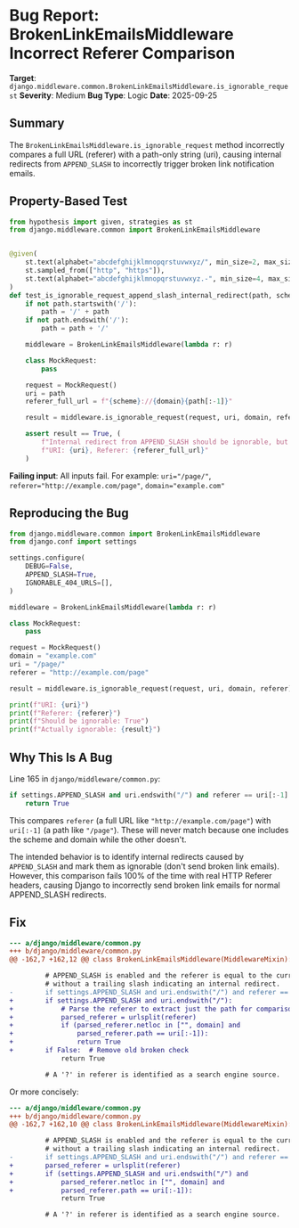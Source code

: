 # Bug Report: BrokenLinkEmailsMiddleware Incorrect Referer Comparison

**Target**: `django.middleware.common.BrokenLinkEmailsMiddleware.is_ignorable_request`
**Severity**: Medium
**Bug Type**: Logic
**Date**: 2025-09-25

## Summary

The `BrokenLinkEmailsMiddleware.is_ignorable_request` method incorrectly compares a full URL (referer) with a path-only string (uri), causing internal redirects from `APPEND_SLASH` to incorrectly trigger broken link notification emails.

## Property-Based Test

```python
from hypothesis import given, strategies as st
from django.middleware.common import BrokenLinkEmailsMiddleware


@given(
    st.text(alphabet="abcdefghijklmnopqrstuvwxyz/", min_size=2, max_size=50).filter(lambda s: '/' in s),
    st.sampled_from(["http", "https"]),
    st.text(alphabet="abcdefghijklmnopqrstuvwxyz.-", min_size=4, max_size=30).filter(lambda s: '.' in s)
)
def test_is_ignorable_request_append_slash_internal_redirect(path, scheme, domain):
    if not path.startswith('/'):
        path = '/' + path
    if not path.endswith('/'):
        path = path + '/'

    middleware = BrokenLinkEmailsMiddleware(lambda r: r)

    class MockRequest:
        pass

    request = MockRequest()
    uri = path
    referer_full_url = f"{scheme}://{domain}{path[:-1]}"

    result = middleware.is_ignorable_request(request, uri, domain, referer_full_url)

    assert result == True, (
        f"Internal redirect from APPEND_SLASH should be ignorable, but got {result}. "
        f"URI: {uri}, Referer: {referer_full_url}"
    )
```

**Failing input**: All inputs fail. For example: `uri="/page/"`, `referer="http://example.com/page"`, `domain="example.com"`

## Reproducing the Bug

```python
from django.middleware.common import BrokenLinkEmailsMiddleware
from django.conf import settings

settings.configure(
    DEBUG=False,
    APPEND_SLASH=True,
    IGNORABLE_404_URLS=[],
)

middleware = BrokenLinkEmailsMiddleware(lambda r: r)

class MockRequest:
    pass

request = MockRequest()
domain = "example.com"
uri = "/page/"
referer = "http://example.com/page"

result = middleware.is_ignorable_request(request, uri, domain, referer)

print(f"URI: {uri}")
print(f"Referer: {referer}")
print(f"Should be ignorable: True")
print(f"Actually ignorable: {result}")
```

## Why This Is A Bug

Line 165 in `django/middleware/common.py`:

```python
if settings.APPEND_SLASH and uri.endswith("/") and referer == uri[:-1]:
    return True
```

This compares `referer` (a full URL like `"http://example.com/page"`) with `uri[:-1]` (a path like `"/page"`). These will never match because one includes the scheme and domain while the other doesn't.

The intended behavior is to identify internal redirects caused by `APPEND_SLASH` and mark them as ignorable (don't send broken link emails). However, this comparison fails 100% of the time with real HTTP Referer headers, causing Django to incorrectly send broken link emails for normal APPEND_SLASH redirects.

## Fix

```diff
--- a/django/middleware/common.py
+++ b/django/middleware/common.py
@@ -162,7 +162,12 @@ class BrokenLinkEmailsMiddleware(MiddlewareMixin):

         # APPEND_SLASH is enabled and the referer is equal to the current URL
         # without a trailing slash indicating an internal redirect.
-        if settings.APPEND_SLASH and uri.endswith("/") and referer == uri[:-1]:
+        if settings.APPEND_SLASH and uri.endswith("/"):
+            # Parse the referer to extract just the path for comparison
+            parsed_referer = urlsplit(referer)
+            if (parsed_referer.netloc in ["", domain] and
+                parsed_referer.path == uri[:-1]):
+                return True
+        if False:  # Remove old broken check
             return True

         # A '?' in referer is identified as a search engine source.
```

Or more concisely:

```diff
--- a/django/middleware/common.py
+++ b/django/middleware/common.py
@@ -162,7 +162,10 @@ class BrokenLinkEmailsMiddleware(MiddlewareMixin):

         # APPEND_SLASH is enabled and the referer is equal to the current URL
         # without a trailing slash indicating an internal redirect.
-        if settings.APPEND_SLASH and uri.endswith("/") and referer == uri[:-1]:
+        parsed_referer = urlsplit(referer)
+        if (settings.APPEND_SLASH and uri.endswith("/") and
+            parsed_referer.netloc in ["", domain] and
+            parsed_referer.path == uri[:-1]):
             return True

         # A '?' in referer is identified as a search engine source.
```